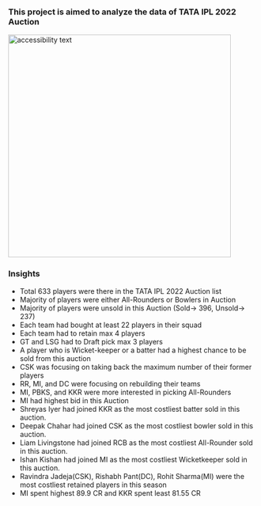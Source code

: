 ### This project is aimed to analyze the data of TATA IPL 2022   Auction

  <p align="left">
  <img src="https://resize.indiatvnews.com/en/resize/newbucket/1200_-/2022/02/whatsapp-image-2022-02-12-at-10-1644726887.jpeg" width="450" alt="accessibility text">
</p>

### Insights
* Total 633 players were there in the TATA IPL 2022 Auction list
* Majority of players were either All-Rounders or Bowlers in Auction
* Majority of players were unsold in this Auction (Sold-> 396, Unsold-> 237)
* Each team had bought at least 22 players in their squad
* Each team had to retain max 4 players
* GT and LSG had to Draft pick max 3 players
* A player who is Wicket-keeper or a batter had a highest chance to be sold from this auction
* CSK was focusing on taking back the maximum number of their former players
* RR, MI, and DC were focusing on rebuilding their teams
* MI, PBKS, and KKR were more interested in picking All-Rounders
* MI had highest bid in this Auction
* Shreyas Iyer had joined KKR as the most costliest batter sold in this auction.
* Deepak Chahar had joined CSK as the most costliest bowler sold in this auction.
* Liam Livingstone had joined RCB as the most costliest All-Rounder sold in this auction.
* Ishan Kishan had joined MI as the most costliest Wicketkeeper sold in this auction.
* Ravindra Jadeja(CSK), Rishabh Pant(DC), Rohit Sharma(MI) were the most costliest retained players in this season
* MI spent highest 89.9 CR and KKR spent least 81.55 CR
